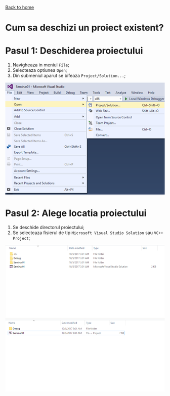 [Back to home](https://github.com/kenyz0r/Seminarii1035)

# Cum sa deschizi un proiect existent?

# Pasul 1: Deschiderea proiectului
1. Navigheaza in meniul `File`;
2. Selecteaza optiunea `Open`;
3. Din submeniul aparut se bifeaza `Project/Solution...`;

![alt text](./step1.png)

# Pasul 2: Alege locatia proiectului
1. Se deschide directorul proiectului;
2. Se selecteaza fisierul de tip `Microsoft Visual Studio Solution` sau `VC++ Project`;

![alt text](./step2.1.PNG) ![alt text](./step2.2.PNG)